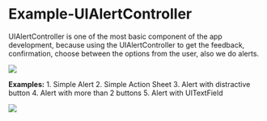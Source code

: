 # Example-UIAlertController
UIAlertController is one of the most basic component of the app development, because using the UIAlertController to get the feedback, confirmation, choose between the options from the user, also we do alerts.

![](https://cdn-images-1.medium.com/max/2000/1*5koxNC03BSLLt6Urass5yA.png)

**Examples:**
	1. Simple Alert
	2. Simple Action Sheet
	3. Alert with distractive button
	4. Alert with more than 2 buttons
	5. Alert with UITextField

![](https://cdn-images-1.medium.com/max/1200/1*jriPTTX8kD000IRdY44CIA.gif)
